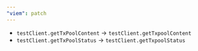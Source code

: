 ```yaml
---
"viem": patch
---
```


- `testClient.getTxPoolContent` → `testClient.getTxpoolContent`
- `testClient.getTxPoolStatus` → `testClient.getTxpoolStatus`